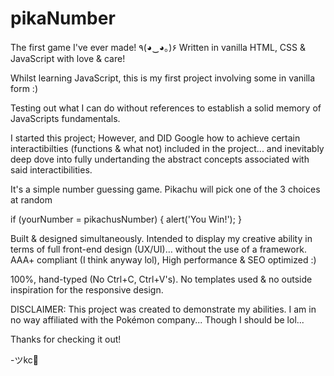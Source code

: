 # pikaNumber

The first game I've ever made! ٩(◕‿◕｡)۶
Written in vanilla HTML, CSS & JavaScript with love & care!

Whilst learning JavaScript, this is my first project involving some in vanilla form :)

Testing out what I can do without references to establish a solid memory of JavaScripts fundamentals.

I started this project; However, and DID Google how to achieve certain interactibilties (functions & what not) included in the project... and inevitably deep dove into fully undertanding the abstract concepts associated with said interactibilities.

It's a simple number guessing game.
Pikachu will pick one of the 3 choices at random

if (yourNumber = pikachusNumber) {
  alert('You Win!');
} 

Built & designed simultaneously.
Intended to display my creative ability in terms of full front-end design (UX/UI)… without the use of a framework.
AAA+ compliant (I think anyway lol), High performance & SEO optimized :)

100%, hand-typed (No Ctrl+C, Ctrl+V's).
No templates used & no outside inspiration for the responsive design.

DISCLAIMER: This project was created to demonstrate my abilities. I am in no way affiliated with the Pokémon company...
Though I should be lol...

Thanks for checking it out!

-ツkc💭